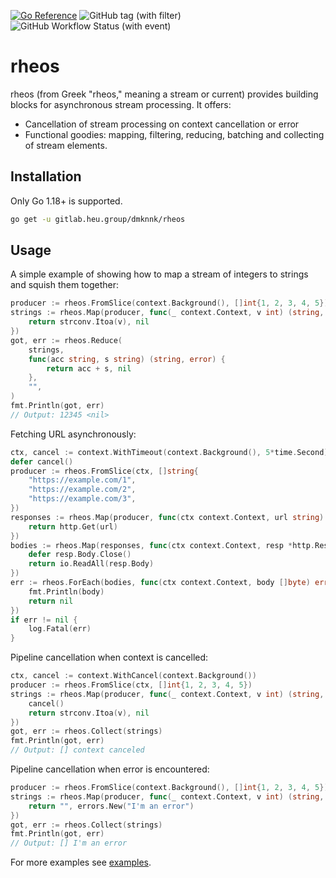 [![Go Reference](https://pkg.go.dev/badge/github.com/dmksnnk/rheos.svg)](https://pkg.go.dev/github.com/dmksnnk/rheos)
![GitHub tag (with filter)](https://img.shields.io/github/v/tag/dmksnnk/rheos)
![GitHub Workflow Status (with event)](https://img.shields.io/github/actions/workflow/status/dmksnnk/rheos/go.yml)

# rheos

rheos (from Greek "rheos," meaning a stream or current) provides building blocks for asynchronous stream processing. It offers:

- Cancellation of stream processing on context cancellation or error
- Functional goodies: mapping, filtering, reducing, batching and collecting of stream elements.

## Installation

Only Go 1.18+ is supported.

```bash
go get -u gitlab.heu.group/dmknnk/rheos
````

## Usage

A simple example of showing how to map a stream of integers to strings and squish them together:

```go
producer := rheos.FromSlice(context.Background(), []int{1, 2, 3, 4, 5})
strings := rheos.Map(producer, func(_ context.Context, v int) (string, error) {
    return strconv.Itoa(v), nil
})
got, err := rheos.Reduce(
    strings,
    func(acc string, s string) (string, error) {
        return acc + s, nil
    },
    "",
)
fmt.Println(got, err)
// Output: 12345 <nil> 
```

Fetching URL asynchronously:

```go
ctx, cancel := context.WithTimeout(context.Background(), 5*time.Second)
defer cancel()
producer := rheos.FromSlice(ctx, []string{
    "https://example.com/1",
    "https://example.com/2",
    "https://example.com/3",
})
responses := rheos.Map(producer, func(ctx context.Context, url string) (*http.Response, error) {
    return http.Get(url)
})
bodies := rheos.Map(responses, func(ctx context.Context, resp *http.Response) ([]byte, error) {
    defer resp.Body.Close()
    return io.ReadAll(resp.Body)
})
err := rheos.ForEach(bodies, func(ctx context.Context, body []byte) error {
    fmt.Println(body)
    return nil
})
if err != nil {
    log.Fatal(err)
}
````
Pipeline cancellation when context is cancelled:

```go
ctx, cancel := context.WithCancel(context.Background())
producer := rheos.FromSlice(ctx, []int{1, 2, 3, 4, 5})
strings := rheos.Map(producer, func(_ context.Context, v int) (string, error) {
    cancel()
    return strconv.Itoa(v), nil
})
got, err := rheos.Collect(strings)
fmt.Println(got, err)
// Output: [] context canceled
```

Pipeline cancellation when error is encountered:

```go
producer := rheos.FromSlice(context.Background(), []int{1, 2, 3, 4, 5})
strings := rheos.Map(producer, func(_ context.Context, v int) (string, error) {
    return "", errors.New("I'm an error")
})
got, err := rheos.Collect(strings)
fmt.Println(got, err)
// Output: [] I'm an error
```

For more examples see [examples](example_test.go).
